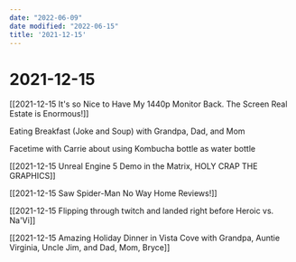 ```yaml
---
date: "2022-06-09"
date modified: "2022-06-15"
title: '2021-12-15'
---
```


# 2021-12-15
[[2021-12-15 It's so Nice to Have My 1440p Monitor Back. The Screen Real Estate is Enormous!]]

Eating Breakfast (Joke and Soup) with Grandpa, Dad, and Mom

Facetime with Carrie about using Kombucha bottle as water bottle

[[2021-12-15 Unreal Engine 5 Demo in the Matrix, HOLY CRAP THE GRAPHICS]]

[[2021-12-15 Saw Spider-Man No Way Home Reviews!]]

[[2021-12-15 Flipping through twitch and landed right before Heroic vs. Na'Vi]]

[[2021-12-15 Amazing Holiday Dinner in Vista Cove with Grandpa, Auntie Virginia, Uncle Jim, and Dad, Mom, Bryce]]
